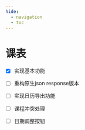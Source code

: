 ```yaml
---
hide:
  - navigation
  - toc
---
```


# 课表

<div id="curriculum-container">
  <div id="curriculum-form-div" style="display: none;">
    <form id="curriculum-form">
      <div class="curriculum-form-body">
        <div class="curriculum-form-row">
          <div class="">
            <label class="md-input__label">学号：</label>
            <input type="text" id="curriculum-form-username" class="md-input" placeholder="请输入学号">
          </div>
          <div class="">
            <label class="md-input__label">密码：</label>
            <input type="password" id="curriculum-form-password" class="md-input" placeholder="请输入统一认证密码">
          </div>
        </div>
      </div>
      <div class="curriculum-form-helpertext">
        您的账密会只存储至本地，CQU-openlib是纯网页，并不能获取到您的任何个人信息
      </div>
      <div class="curriculum-form-button">
        <button type="submit" class="md-button md-button--primary" aria-label="获取">
          <span class="md-button__content" id="curriculum-form-action-fetch">获取</span>
        </button>
      </div>
    </form>
  </div>
  <div id="curriculum-table-div" style="display: none;">
    <div class="curriculum-table-actions">
      <button type="submit" class="md-button md-button--primary" id="curriculum-table-actions-refresh" aria-label="刷新课表">
        <span class="md-button__content">刷新课表</span>
      </button>
      <button type="submit" class="md-button md-button--primary" id="curriculum-table-actions-reset" aria-label="重置本页">
        <span class="md-button__content">重置本页</span>
      </button>
    </div>
    <div class="curriculum-table-time">
    </div>
  </div>
</div>

- [x] 实现基本功能
- [ ] 重构原生json response版本
- [ ] 实现日历导出功能
- [ ] 课程冲突处理
- [ ] 日期调整按钮


[^1]: 基于[课表-DL444](./skill/推荐使用的网站等/课表.md)
[^2]: 本课表自获取时间24h后自动刷新，请勿频繁手动刷新课表
[^3]: 原生json response版本位于github库curriculum_v2.js内，计划开发完成后替代现有功能，欢迎贡献